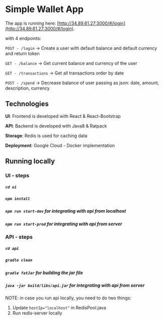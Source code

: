 # Simple Wallet App

The app is running here: [http://34.89.61.27:3000/#/login](http://34.89.61.27:3000/#/login).

with 4 endpoints:

`POST - /login` -> Create a user with default balance and default currency and return token

`GET - /balance` -> Get current balance and currency of the user

`GET - /transactions` -> Get all transactions order by date

`POST - /spend` -> Decrease balance of user passing as json: date, amount, description, currency

## Technologies
**UI**: Frontend is developed with React & React-Bootstrap

**API**: Backend is developed with Java8 & Ratpack

**Storage**: Redis is used for caching data

**Deployment**: Google Cloud - Docker implementation

## Running locally

### UI - steps
##### `cd ui`
##### `npm install`
##### `npm run start-dev` for integrating with api from localhost
##### `npm run start-prod` for integrating with api from server

### API - steps
##### `cd api`
##### `gradle clean`
##### `gradle fatJar` for building the jar file
##### `java -jar build/libs/api.jar` for integrating with api from server

NOTE: in case you run api locally, you need to do two things:
1. Update `hostIp="localhost"` in RedisPool.java
2. Run redis-server locally
